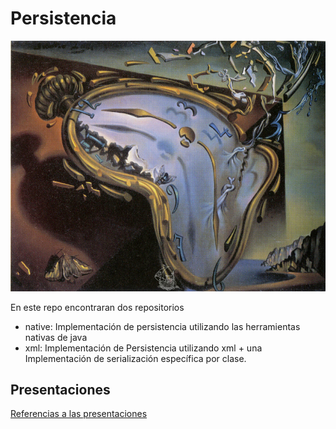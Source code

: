 # Persistencia

![Persistencia][imagen_dali]

En este repo encontraran dos repositorios

- native: Implementación de persistencia utilizando las herramientas nativas de java
- xml: Implementación de Persistencia utilizando xml + una Implementación de serialización específica por clase.

## Presentaciones

[Referencias a las presentaciones](https://docs.google.com/presentation/d/1-2A4Ix4QFGR7S5vdiekgeZi-B6PRMnlby903bE4qC8k/edit#slide=id.g33acd1ba65_0_34)


[imagen_dali]: /images/dali.jpg
